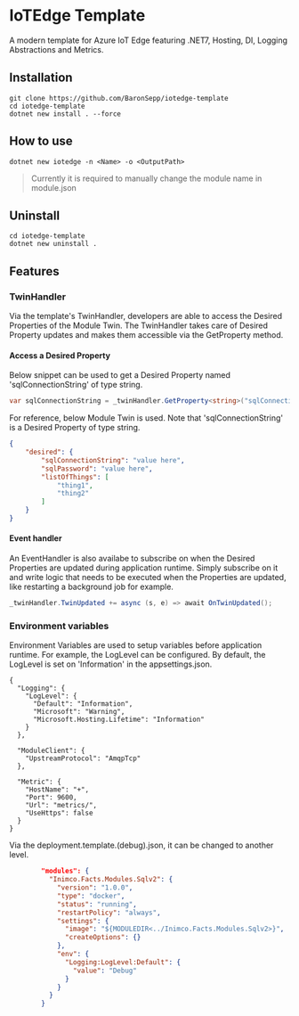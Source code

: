 # IoTEdge Template

A modern template for Azure IoT Edge featuring .NET7, Hosting, DI, Logging Abstractions and Metrics.

## Installation

```shell
git clone https://github.com/BaronSepp/iotedge-template
cd iotedge-template
dotnet new install . --force
```

## How to use

```shell
dotnet new iotedge -n <Name> -o <OutputPath>
```

> Currently it is required to manually change the module name in module.json

## Uninstall

```shell
cd iotedge-template
dotnet new uninstall .
```

## Features

### TwinHandler
Via the template's TwinHandler, developers are able to access the Desired Properties of the Module Twin.
The TwinHandler takes care of Desired Property updates and makes them accessible via the GetProperty method.

#### Access a Desired Property

Below snippet can be used to get a Desired Property named 'sqlConnectionString' of type string.
```c#
var sqlConnectionString = _twinHandler.GetProperty<string>("sqlConnectionString");
```

For reference, below Module Twin is used. Note that 'sqlConnectionString' is a Desired Property of type string.
```JSON
{
	"desired": {
		"sqlConnectionString": "value here",
		"sqlPassword": "value here",
		"listOfThings": [
			"thing1",
			"thing2"
		]
	}
}
```

#### Event handler
An EventHandler is also availabe to subscribe on when the Desired Properties are updated during application runtime.
Simply subscribe on it and write logic that needs to be executed when the Properties are updated, like restarting a background job for example.

```c#
_twinHandler.TwinUpdated += async (s, e) => await OnTwinUpdated();
```


### Environment variables
Environment Variables are used to setup variables before application runtime. For example, the LogLevel can be configured.
By default, the LogLevel is set on 'Information' in the appsettings.json.

```
{
  "Logging": {
    "LogLevel": {
      "Default": "Information",
      "Microsoft": "Warning",
      "Microsoft.Hosting.Lifetime": "Information"
    }
  },

  "ModuleClient": {
    "UpstreamProtocol": "AmqpTcp"
  },

  "Metric": {
    "HostName": "+",
    "Port": 9600,
    "Url": "metrics/",
    "UseHttps": false
  }
}
```

Via the deployment.template.(debug).json, it can be changed to another level.
```JSON
        "modules": {
          "Inimco.Facts.Modules.Sqlv2": {
            "version": "1.0.0",
            "type": "docker",
            "status": "running",
            "restartPolicy": "always",
            "settings": {
              "image": "${MODULEDIR<../Inimco.Facts.Modules.Sqlv2>}",
              "createOptions": {}
            },
            "env": {
              "Logging:LogLevel:Default": {
                "value": "Debug"
              }
            }
          }
        }
```

